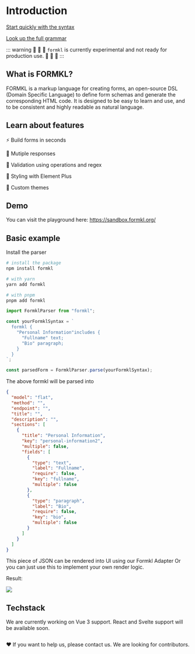 # Introduction

[Start quickly with the syntax](/syntax/form)

[Look up the full grammar](/learning/grammar)

::: warning
🚧 🚧 🚧 `formkl` is currently experimental and not ready for production use. 🚧 🚧 🚧
:::

## What is FORMKL?

FORMKL is a markup language for creating forms, an open-source DSL (Domain Specific Language) to define form schemas and generate the corresponding HTML code. It is designed to be easy to learn and use, and to be consistent and highly readable as natural language.

## Learn about features

⚡️ Build forms in seconds

🍡 Mutiple responses

💪 Validation using operations and regex

💄 Styling with Element Plus

🎨 Custom themes

## Demo

You can visit the playground here: https://sandbox.formkl.org/

## Basic example

Install the parser

```bash
# install the package
npm install formkl

# with yarn
yarn add formkl

# with pnpm
pnpm add formkl
```

```javascript
import FormklParser from "formkl";

const yourFormklSyntax = `
  formkl {
    "Personal Information"includes {
      "Fullname" text;
      "Bio" paragraph;
    }
  }
`;

const parsedForm = FormklParser.parse(yourFormklSyntax);
```

The above formkl will be parsed into

```json
{
  "model": "flat",
  "method": "",
  "endpoint": "",
  "title": "",
  "description": "",
  "sections": [
    {
      "title": "Personal Information",
      "key": "personal-information2",
      "multiple": false,
      "fields": [
        {
          "type": "text",
          "label": "Fullname",
          "require": false,
          "key": "fullname",
          "multiple": false
        },
        {
          "type": "paragraph",
          "label": "Bio",
          "require": false,
          "key": "bio",
          "multiple": false
        }
      ]
    }
  ]
}
```

This piece of JSON can be rendered into UI using our Formkl Adapter
Or you can just use this to implement your own render logic.

Result:

![](/screenshots/minimal-example.png)


## Techstack

We are currently working on Vue 3 support. React and Svelte support will be available soon.

<script setup>
  import ButtonCard from "/components/ButtonCard.vue";
  import VueLogo from '/components/icons/Vue.vue';
  import ReactLogo from '/components/icons/React.vue';

  const frameworks = [
    {
      name: "Vue 3",
      image: VueLogo,
      link: "/installation/vue",
    },
    {
      name: "React",
      image: ReactLogo,
      link: "/installation/react",
    },
  ]
</script>

<div class="frameworks-container">
  <a :href="framework.link" v-for="framework in frameworks">
    <ButtonCard>
      <template #image>
        <component :is="framework.image"></component>
      </template>
      <template #title>
          {{ framework.name }}
      </template>
    </ButtonCard>
  </a>
</div>

<style>
  .frameworks-container {
    display: flex;
    flex-wrap: wrap;
    gap: 1rem;
  }
</style>

❤️ If you want to help us, please contact us. We are looking for contributors.

